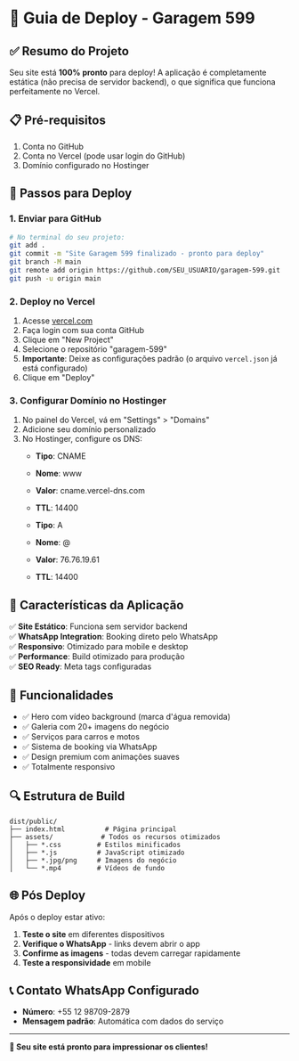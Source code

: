 # 🚀 Guia de Deploy - Garagem 599

## ✅ Resumo do Projeto

Seu site está **100% pronto** para deploy! A aplicação é completamente estática (não precisa de servidor backend), o que significa que funciona perfeitamente no Vercel.

## 📋 Pré-requisitos

1. Conta no GitHub
2. Conta no Vercel (pode usar login do GitHub)
3. Domínio configurado no Hostinger

## 🔧 Passos para Deploy

### 1. Enviar para GitHub

```bash
# No terminal do seu projeto:
git add .
git commit -m "Site Garagem 599 finalizado - pronto para deploy"
git branch -M main
git remote add origin https://github.com/SEU_USUARIO/garagem-599.git
git push -u origin main
```

### 2. Deploy no Vercel

1. Acesse [vercel.com](https://vercel.com)
2. Faça login com sua conta GitHub
3. Clique em "New Project"
4. Selecione o repositório "garagem-599"
5. **Importante**: Deixe as configurações padrão (o arquivo `vercel.json` já está configurado)
6. Clique em "Deploy"

### 3. Configurar Domínio no Hostinger

1. No painel do Vercel, vá em "Settings" > "Domains"
2. Adicione seu domínio personalizado
3. No Hostinger, configure os DNS:
   - **Tipo**: CNAME
   - **Nome**: www
   - **Valor**: cname.vercel-dns.com
   - **TTL**: 14400

   - **Tipo**: A
   - **Nome**: @
   - **Valor**: 76.76.19.61
   - **TTL**: 14400

## 🎯 Características da Aplicação

✅ **Site Estático**: Funciona sem servidor backend  
✅ **WhatsApp Integration**: Booking direto pelo WhatsApp  
✅ **Responsivo**: Otimizado para mobile e desktop  
✅ **Performance**: Build otimizado para produção  
✅ **SEO Ready**: Meta tags configuradas  

## 📱 Funcionalidades

- ✅ Hero com vídeo background (marca d'água removida)
- ✅ Galeria com 20+ imagens do negócio
- ✅ Serviços para carros e motos
- ✅ Sistema de booking via WhatsApp
- ✅ Design premium com animações suaves
- ✅ Totalmente responsivo

## 🔍 Estrutura de Build

```
dist/public/
├── index.html          # Página principal
├── assets/            # Todos os recursos otimizados
│   ├── *.css         # Estilos minificados
│   ├── *.js          # JavaScript otimizado
│   ├── *.jpg/png     # Imagens do negócio
│   └── *.mp4         # Vídeos de fundo
```

## 🌐 Pós Deploy

Após o deploy estar ativo:

1. **Teste o site** em diferentes dispositivos
2. **Verifique o WhatsApp** - links devem abrir o app
3. **Confirme as imagens** - todas devem carregar rapidamente
4. **Teste a responsividade** em mobile

## 📞 Contato WhatsApp Configurado

- **Número**: +55 12 98709-2879
- **Mensagem padrão**: Automática com dados do serviço

---

**🎉 Seu site está pronto para impressionar os clientes!**